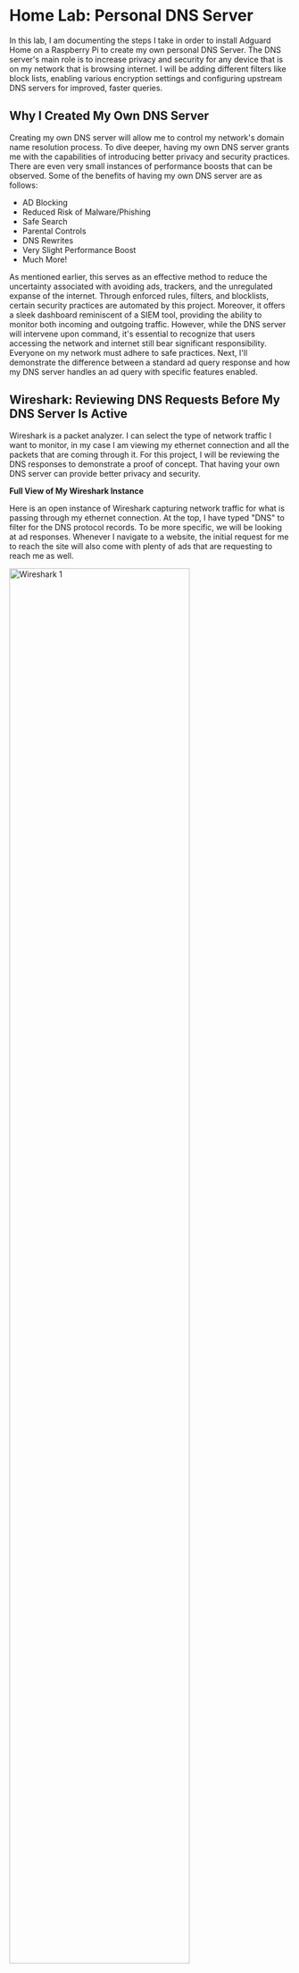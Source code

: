 <h1>Home Lab: Personal DNS Server</h1>
In this lab, I am documenting the steps I take in order to install Adguard Home on a Raspberry Pi to create my own personal DNS Server. The DNS server's main role is to increase privacy and security for any device that is on my network that is browsing internet. I will be adding different filters like block lists, enabling various encryption settings and configuring upstream DNS servers for improved, faster queries.

<h2>Why I Created My Own DNS Server</h2>
Creating my own DNS server will allow me to control my network's domain name resolution process. To dive deeper, having my own DNS server grants me with the capabilities of introducing better privacy and security practices. There are even very small instances of performance boosts that can be observed. Some of the benefits of having my own DNS server are as follows:

- AD Blocking
- Reduced Risk of Malware/Phishing
- Safe Search
- Parental Controls
- DNS Rewrites
- Very Slight Performance Boost
- Much More!

As mentioned earlier, this serves as an effective method to reduce the uncertainty associated with avoiding ads, trackers, and the unregulated expanse of the internet. Through enforced rules, filters, and blocklists, certain security practices are automated by this project. Moreover, it offers a sleek dashboard reminiscent of a SIEM tool, providing the ability to monitor both incoming and outgoing traffic. However, while the DNS server will intervene upon command, it's essential to recognize that users accessing the network and internet still bear significant responsibility. Everyone on my network must adhere to safe practices. Next, I'll demonstrate the difference between a standard ad query response and how my DNS server handles an ad query with specific features enabled.
<br />
<h2>Wireshark: Reviewing DNS Requests Before My DNS Server Is Active</h2>
Wireshark is a packet analyzer. I can select the type of network traffic I want to monitor, in my case I am viewing my ethernet connection and all the packets that are coming through it. For this project, I will be reviewing the DNS responses to demonstrate a proof of concept. That having your own DNS server can provide better privacy and security. 

<b> </b>

<b>Full View of My Wireshark Instance</b>

Here is an open instance of Wireshark capturing network traffic for what is passing through my ethernet connection. At the top, I have typed "DNS" to filter for the DNS protocol records. To be more specific, we will be looking at ad responses. Whenever I navigate to a website, the initial request for me to reach the site will also come with plenty of ads that are requesting to reach me as well.

<img src="https://i.imgur.com/0CE8G4l.png" height="80%" width="80%" alt="Wireshark 1"/>

In short, the red highlighted records are all ad responses that are being directed to my browser's view of the website when the ad request returns a successful response.

<b>My Target DNS Query Response</b>


Highlighted is the DNS response record we are going to focus in on. You can already tell that without any protection, the response from my router shows the DNS record and from there will appear on the website when I am browsing. That is a successful ad request and response. If I click on the ad, I will get linked to the ad website. To quickly touch the surface level risks of ads, simply by clicking an ad can put your computer at risk. You may be taken to an "ad" site that can use different malware tactics that can inevitably install malware onto your system.

<img src="https://i.imgur.com/kEJXdEd.png" height="80%" width="80%" alt="Wireshark 2"/>

<b>Target DNS Query Response - Answer</b>

Wireshark also grants the capability of looking at the response in depth. Take note of how response answers appear.

<img src="https://i.imgur.com/hCDsIAV.png" height="80%" width="80%" alt="Wireshark 3"/>

<h2>Wireshark: Reviewing DNS Requests After My DNS Server Is Active</h2>

<b>My Target DNS Query Responses</b>

Notice that many of the DNS Query Response Records have a new "irregular" address of 0.0.0.0. That is because the DNS server is responding to the requests with what many would call a DNS sinkhole address. We essentially respond with the address of 0.0.0.0 and send the ads there instead of my PC's address essentially blocking the ads from ever reaching my computer.

<img src="https://i.imgur.com/LuZQx5A.png" height="80%" width="80%" alt="Wireshark 4"/>


<b>Target DNS Query Response - Answer</b>

Here are the details (answer) of the query response. 

<img src="https://i.imgur.com/MVAe3yA.png" height="80%" width="80%" alt="Wireshark 5"/>

<h2>Resources and Supplies Used</h2>

- <b>Raspberry Pi 5</b>
- <b>Mini SD Card</b>
- <b>Mini SD Card Reader</b>
- <b>Computer</b>
- <b>All-in-One Modem</b> - Would recommend buying third party equipment so you dont run into roadblocks like I did.

<h2>DNS Server Setup</h2>

<b>I will avoid showing how I set up my Raspberry Pi as there are many tutorials that anyone can watch on Youtube. You will have to SSH into the deivce in order to complete the DNS server setup. Just make sure you use the following command to get your Raspberry Pi updated with the latest updates/patches!</b>

- sudo apt update

Once you have SSH'ed into the Pi and updated it, run the following command:

- curl -s -S -L https://raw.githubusercontent.com/AdguardTeam/AdGuardHome/master/scripts/install.sh | sh -s -- -v

<img src="https://i.imgur.com/GpA8lcp.png" height="80%" width="80%" alt="Disk Sanitization Steps"/>
Note: This screenshot is not from my personal Pi as I already have it installed and do not want to wipe my settings to get an accurate picture of the CLI at point of the installment.

<b> </b>

This will essentially send a request to the URL that is in the command to grab and download Adguard Home onto the PI. Once the download was finished, the CLI prompted me with an address for me to navigate to to complete setup of Adguard Home on the PI. The address led me to a login page where I had to update my password. Then, there was a setup page I had to follow in order to get my devices to connect to the DNS server that I just created. Since my ISP does not allow me to update the DNS settings of the provided all-in-one modem, I had to manually input the given DNS server addresses on my devices. Essentially, I went to my network settings on each device and navigated to the DNS Configuration settings. Here, I switched from automatic DNS to manual and addded every DNS address to each device. When I buy my own router, I will be able to setup the DNS addresses at the router level to avoid having to add the addresses on every new device. This has not become annoying yet as I do not have much people over for me to be connecting new devices but that time will come.

<b> </b>

<img src="https://i.imgur.com/dFzwNoC.png" height="80%" width="80%" alt="Disk Sanitization Steps"/>

<h2>Configuring My DNS Server</h2>

<b>Adguard Home provides my DNS server with a variety of configuration settings so that I  am able to fine tune my server how I want it. I will quickly go over these settings. A simple Google search will provide much more information if it is needed.</b>

<b>Dashboard</b>


<img src="https://i.imgur.com/iwyg691.png" height="80%" width="80%" alt="Disk Sanitization Steps"/>


<b>Settings</b>
- General Settings - There are settings for log and statistic configuration. There are also quick activate options for safe searching and parental controlling.
<img src="https://i.imgur.com/lhjZkeT.png" height="80%" width="80%" alt="Disk Sanitization Steps"/>


- DNS Settings - I can define various different upstream DNS servers and load-balance across the address. Adguard will use the fastest address most often for performance boosts. I can also define Fallback DNS servers and Bootstrap DNS servers. I can even define a private reverse DNS server. Lastly, there are cache and server configurations I can mess with to fine-tune my DNS sever.
<img src="https://i.imgur.com/CCT3JOR.png" height="80%" width="80%" alt="Disk Sanitization Steps"/>


- Encryption Settings - Here, I can set up security features like DOH and DNSSEC. THere are other features such as SSL certificate chains andd private key paths.
<img src="https://i.imgur.com/uyeed5p.png" height="80%" width="80%" alt="Disk Sanitization Steps"/>


- Client Settings - This page will show me my current persisten clients and runtime clients. I would need to set up persistant clients but there is the autmoated runtime clients section that shows current addresses that are using my DNS server.
<img src="https://i.imgur.com/i18AhQU.png" height="80%" width="80%" alt="Disk Sanitization Steps"/>


- DHCP Settings - If my router for whatever reason does not utilize DCHP, I can use my DNS server to provide DHCP configuration if activated. I can also provide static leases if the DHCP server is set up.
<img src="https://i.imgur.com/SIeXn7Q.png" height="80%" width="80%" alt="Disk Sanitization Steps"/>




<b>Filters</b>

- DNS Blocklists - I can block individual DNS addresses or choose some of the provided lists that are curated for filtering out commonly known phishing sites.
- DNS Allowlists - I can allow certain DNS addresses if I am running tighter security on my network.
- DNS Rewrites - I can assign custom DNS responses for specific domain names.
- Blocked Services - I can block prominent sites and services with the flip of a toggle. This makes it easy to block out services like gaming launchers so I can limit what games are played over the network.

<img src="https://i.imgur.com/BFazqc3.png" height="80%" width="80%" alt="Disk Sanitization Steps"/>

- Custom Filtering Rules - I have the option to add specific rules for filtering.


<b>Query Logs</b>


Last but not least, I have a page where I can actively monitor the logs of each request and response that goes through my DNS server.

<img src="https://i.imgur.com/aqSK7XS.png" height="80%" width="80%" alt="Disk Sanitization Steps"/>

<b>All in all, I had a great time learning about creating my own servers and how to protect them. There are many 3rd party applications that bundle some of these features up and make it easy for anyone to set up and learn. I am constantly learning something new everyday and there will be more to come!!!</b>
<!--
 ```diff
- text in red
+ text in green
! text in orange
# text in gray
@@ text in purple (and bold)@@
```
--!>
